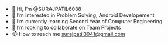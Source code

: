 - 👋 Hi, I’m @SURAJPATIL6088
- 👀 I’m interested in Problem Solving, Android Developement
- 🌱 I’m currently learning Second Year of Computer Engineering
- 💞️ I’m looking to collaborate on Team Projects
- 📫 How to reach me surajpatil3941@gmail.com

<!---
SURAJPATIL6088/SURAJPATIL6088 is a ✨ special ✨ repository because its `README.md` (this file) appears on your GitHub profile.
You can click the Preview link to take a look at your changes.
--->
